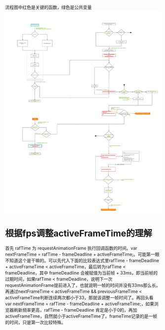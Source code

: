 流程图中红色是关键的函数，绿色是公共变量![5dbd4508094f7b5432214206.png](../../assets/1644573433465-1cb45b11-45d4-42a0-bbc4-e9cdf4cc7e50.png)

# 根据fps调整activeFrameTime的理解
首先 rafTime 为 requestAnimationFrame 执行回调函数的时间。var nextFrameTime = rafTime - frameDeadline + activeFrameTime;。可能第一眼不知道这个是干嘛的。可以先代入下面的比较表达式里rafTime - frameDeadline + activeFrameTime < activeFrameTime，最后转为rafTime < frameDeadline，其中 frameDeadline 会被赋值为当前帧 + 33ms，即当前帧的过期时间，如果rafTime < frameDeadline，说明下一次 requestAnimationFrame提前进入了，也就说明一帧的时间并没有33ms那么长。再通过nextFrameTime < activeFrameTime && previousFrameTime < activeFrameTime判断连续两次都小于33，那就该调整一帧时间了。再回头看 var nextFrameTime = rafTime - frameDeadline + activeFrameTime;，如果浏览器刷新频率更高，rafTime - frameDeadline 肯定是小于0的，再加 activeFrameTime，自然就小于activeFrameTime了。frameTime记录的是一帧的时间，只是第一次比较特殊。
